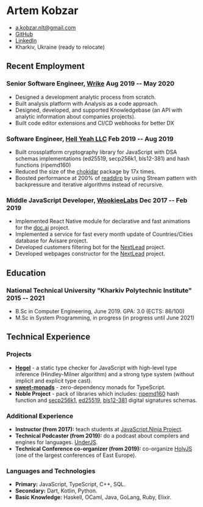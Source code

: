 # Artem Kobzar

- <a.kobzar.nlt@gmail.com>
- [GitHub](https://github.com/JSMonk)
- [LinkedIn](https://www.linkedin.com/in/artem-kobzar-b63576153/)
- Kharkiv, Ukraine (ready to relocate)

## Recent Employment

### <span>Senior Software Engineer, <a href="https://www.wrike.com/">Wrike</a></span> <span>Aug 2019 -- May 2020</span>

 - Designed a development analytic process from scratch.
 - Built analysis platform with Analysis as a code approach.
 - Designed, developed, and supported Knowledgebase (an API with analytic information about companies projects).
 - Built code editor extensions and CI/CD webhooks for better DX

### <span>Software Engineer, <a href="https://hy.dev/">Hell Yeah LLC</a></span> <span>Feb 2019 -- Aug 2019</span>

 - Built crossplatform cryptography library for JavaScript with DSA schemas implementations (ed25519, secp256k1, bls12-381) and hash functions (ripemd160)
 - Reduced the size of the <a href="https://github.com/paulmillr/chokidar">chokidar</a> package by 17x times.
 - Boosted performance at 200% of <a href="https://github.com/paulmillr/readdirp">readdirp</a> by using Stream pattern with backpressure and iterative algorithms instead of recursive.

### <span>Middle JavaScript Developer, <a href="https://www.upwork.com/o/companies/~019c0fc838498df613/">WookieeLabs</a></span> <span>Dec 2017 -- Feb 2019</span>

 - Implemented React Native module for declarative and fast animations for the [doc.ai](https://doc.ai/) project.
 - Implemented a service for fast every month update of Countries/Cities database for Avisare project.
 - Developed customers filtering bot for the [NextLead](https://www.nextlead.io/) project.
 - Developed webpages constructor for the [NextLead](https://www.nextlead.io/) project.

## Education

### <span>National Technical University "Kharkiv Polytechnic Institute"</span> <span>2015 -- 2021</span>
  - B.Sc in Computer Engineering, June 2019. GPA: 3.0 (ECTS: 86/100)
  - M.Sc in System Programming, in progress (in progress until June 2021)

## Technical Experience

### Projects

- <b><a href="https://github.com/JSMonk/hegel">Hegel</a></b> - a static type checker for JavaScript with high-level type inference (Hindley-Milner algorithm) and a strong type system (without implicit and explicit type cast).
- <b><a href="https://github.com/JSMonk/sweet-monads">sweet-monads</a></b> - zero-dependency monads for TypeScript.
- <b>Noble Project</b> - pack of libraries which includes: <a href="https://github.com/paulmillr/noble-ripemd160">ripemd160</a> hash function and <a href="https://github.com/paulmillr/noble-secp256k1">secp256k1</a>, <a href="https://github.com/paulmillr/noble-ed25519">ed25519</a>, <a href="https://github.com/paulmillr/noble-bls12-381">bls12-381</a> digital signatures schemas. 

### Additional Experience

 - <b>Instructor (from 2017):</b> teach students at [JavaScript.Ninja Project](http://javascript.ninja/).
 - <b>Technical Podcaster (from 2019):</b> do a podcast about compilers and engines for languages. [UnderJS](https://underjs.ru/).
 - <b>Technical Conference co-organizer (from 2019):</b> co-organize [HolyJS](https://holyjs.ru/) (one of the largest conferences of East Europe).

### Languages and Technologies
 - <b>Primary:</b> JavaScript, TypeScript, C++, SQL.
 - <b>Secondary:</b> Dart, Kotlin, Python.
 - <b>Basic Knowledge:</b> Haskell, OCaml, Java, GoLang, Ruby, Elixir.
